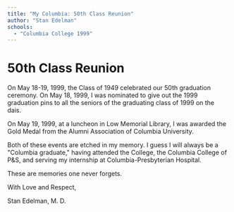 ```yaml
---
title: "My Columbia: 50th Class Reunion"
author: "Stan Edelman"
schools:
  - "Columbia College 1999"
---
```


# 50th Class Reunion

On May 18-19, 1999, the Class of 1949 celebrated our 50th graduation ceremony. On May 18, 1999, I was nominated to give out the 1999 graduation pins to all the seniors of the graduating class of 1999 on the dais.

On May 19, 1999, at a luncheon in Low Memorial Library, I was awarded the Gold Medal from the Alumni Association of Columbia University.

Both of these events are etched in my memory. I guess I will always be a "Columbia graduate,"  having attended the College, the Columbia College of P&S, and serving my internship at Columbia-Presbyterian Hospital.

These are memories one never forgets.

With Love and Respect,

Stan Edelman, M. D.
